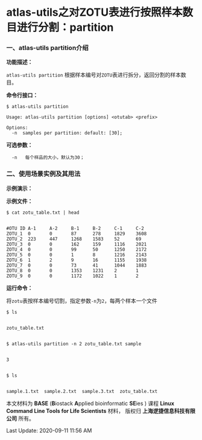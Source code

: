 # atlas-utils之对ZOTU表进行按照样本数目进行分割：partition

### 一、atlas-utils partition介绍

**功能描述：**

`atlas-utils partition` 根据样本编号对`ZOTU`表进行拆分，返回分割的样本数目。

**命令行接口：**

    $ atlas-utils partition
    
    Usage: atlas-utils partition [options] <otutab> <prefix>
    
    Options:
      -n  samples per partition: default: [30];


**可选参数：**

      -n   每个样品的大小，默认为30；

### 二、使用场景实例及其用法

**示例演示：**

**示例文件：**


    $ cat zotu_table.txt | head


    #OTU ID A-1     A-2     B-1     B-2     C-1     C-2
    ZOTU_1  0       0       87      278     1829    3608
    ZOTU_2  223     447     1268    1583    52      69
    ZOTU_3  0       0       162     159     1116    2021
    ZOTU_4  0       0       99      50      1250    2172
    ZOTU_5  0       0       1       8       1216    2143
    ZOTU_6  1       2       9       16      1155    1938
    ZOTU_7  0       0       73      41      1044    1883
    ZOTU_8  0       0       1353    1231    2       1
    ZOTU_9  0       0       1172    1022    1       2

**运行命令：**

将`zotu`表按样本编号切割，指定参数`-n`为`2`，每两个样本一个文件


    $ ls 


    zotu_table.txt


    $ atlas-utils partition -n 2 zotu_table.txt sample


    3


    $ ls


    sample.1.txt  sample.2.txt  sample.3.txt  zotu_table.txt

本文材料为 **BASE** (**B**iostack **A**pplied bioinformatic **SE**ies ) 课程 **Linux Command Line Tools for Life Scientists** 材料， 版权归 **上海逻捷信息科技有限公司** 所有。

Last Update: 2020-09-11 11:56 AM